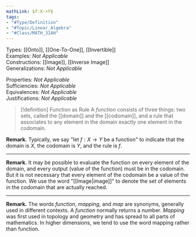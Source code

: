 ```yaml
---
mathLink: $f:X->Y$
tags:
- "#Type/Definition"
- "#Topic/Linear_Algebra"
- "#Class/MATH_31AH"
---
```

Types: [[Onto]], [[One-To-One]], [[Invertible]]  
Examples: <i>Not Applicable</i>  
Constructions: [[Image]], [[Inverse Image]]  
Generalizations: <i>Not Applicable</i>  

Properties: <i>Not Applicable</i>  
Sufficiencies: <i>Not Applicable</i>  
Equivalences: <i>Not Applicable</i>  
Justifications: <i>Not Applicable</i>  

> [!definition] Function as Rule
> A _function_ consists of three things: two sets, called the [[domain]] and the [[codomain]], and a rule that associates to any element in the domain exactly one element in the codomain.

**Remark.** Typically, we say "let $f:X\to Y$ be a function" to indicate that the domain is $X$, the codomain is $Y$, and the rule is $f$.

---

**Remark.** It may be possible to evaluate the function on every element of the domain, and every output (value of the function) must be in the codomain. But it is not necessary that every element of the codomain be a value of the function. We use the word "[[Image|image]]" to denote the set of elements in the codomain that are actually reached.

---

**Remark.** The words *function*, *mapping*, and *map* are synonyms, generally used in different contexts. A *function* normally returns a number. *Mapping* was first used in topology and geometry and has spread to all parts of mathematics. In higher dimensions, we tend to use the word mapping rather than function.